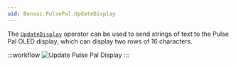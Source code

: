 ```yaml
---
uid: Bonsai.PulsePal.UpdateDisplay
---
```


The [`UpdateDisplay`](xref:Bonsai.PulsePal.UpdateDisplay) operator can be used to send strings of text to the Pulse Pal OLED display, which can display two rows of 16 characters.

:::workflow
![Update Pulse Pal Display](../workflows/update-display.bonsai)
:::

